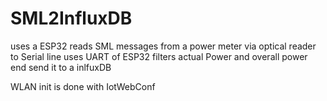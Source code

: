 # SML2InfluxDB
uses a ESP32
reads SML messages from a power meter via optical reader to Serial line
uses UART of ESP32
filters actual Power and overall power
end send it to a inlfuxDB

WLAN init is done with IotWebConf

